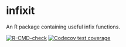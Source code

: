 # infixit
An R package containing useful infix functions. 

<!-- badges: start -->
[![R-CMD-check](https://github.com/prlitics/infixit/actions/workflows/R-CMD-check.yaml/badge.svg)](https://github.com/prlitics/infixit/actions/workflows/R-CMD-check.yaml)
[![Codecov test coverage](https://codecov.io/gh/prlitics/infixit/branch/main/graph/badge.svg)](https://app.codecov.io/gh/prlitics/infixit?branch=main)
<!-- badges: end -->
